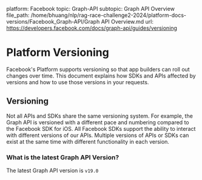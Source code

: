 platform: Facebook
topic: Graph-API
subtopic: Graph API Overview
file_path: /home/bhuang/nlp/rag-race-challenge2-2024/platform-docs-versions/Facebook_Graph-API/Graph API Overview.md
url: https://developers.facebook.com/docs/graph-api/guides/versioning

# Platform Versioning

Facebook's Platform supports versioning so that app builders can roll out changes over time. This document explains how SDKs and APIs affected by versions and how to use those versions in your requests.

## Versioning

Not all APIs and SDKs share the same versioning system. For example, the Graph API is versioned with a different pace and numbering compared to the Facebook SDK for iOS. All Facebook SDKs support the ability to interact with different versions of our APIs. Multiple versions of APIs or SDKs can exist at the same time with different functionality in each version.

### What is the latest Graph API Version?

The latest Graph API version is `v19.0`